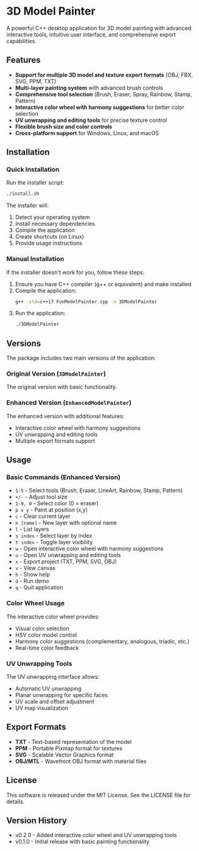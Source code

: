 # 3D Model Painter

A powerful C++ desktop application for 3D model painting with advanced interactive tools, intuitive user interface, and comprehensive export capabilities.

## Features

- **Support for multiple 3D model and texture export formats** (OBJ, FBX, SVG, PPM, TXT)
- **Multi-layer painting system** with advanced brush controls
- **Comprehensive tool selection** (Brush, Eraser, Spray, Rainbow, Stamp, Pattern)
- **Interactive color wheel with harmony suggestions** for better color selection
- **UV unwrapping and editing tools** for precise texture control
- **Flexible brush size and color controls**
- **Cross-platform support** for Windows, Linux, and macOS

## Installation

### Quick Installation

Run the installer script:

```bash
./install.sh
```

The installer will:
1. Detect your operating system
2. Install necessary dependencies
3. Compile the application
4. Create shortcuts (on Linux)
5. Provide usage instructions

### Manual Installation

If the installer doesn't work for you, follow these steps:

1. Ensure you have C++ compiler (g++ or equivalent) and make installed
2. Compile the application:
   ```bash
   g++ -std=c++17 FunModelPainter.cpp -o 3DModelPainter
   ```
3. Run the application:
   ```bash
   ./3DModelPainter
   ```

## Versions

The package includes two main versions of the application:

### Original Version (`3DModelPainter`)
The original version with basic functionality.

### Enhanced Version (`EnhancedModelPainter`)
The enhanced version with additional features:
- Interactive color wheel with harmony suggestions
- UV unwrapping and editing tools
- Multiple export formats support

## Usage

### Basic Commands (Enhanced Version)

- `1-5` - Select tools (Brush, Eraser, LineArt, Rainbow, Stamp, Pattern)
- `+/-` - Adjust tool size
- `1-9, 0` - Select color (0 = eraser)
- `p x y` - Paint at position (x,y)
- `c` - Clear current layer
- `n [name]` - New layer with optional name
- `l` - List layers
- `s index` - Select layer by index
- `t index` - Toggle layer visibility
- `w` - Open interactive color wheel with harmony suggestions
- `u` - Open UV unwrapping and editing tools
- `x` - Export project (TXT, PPM, SVG, OBJ)
- `v` - View canvas
- `h` - Show help
- `d` - Run demo
- `q` - Quit application

### Color Wheel Usage

The interactive color wheel provides:
- Visual color selection
- HSV color model control
- Harmony color suggestions (complementary, analogous, triadic, etc.)
- Real-time color feedback

### UV Unwrapping Tools

The UV unwrapping interface allows:
- Automatic UV unwrapping
- Planar unwrapping for specific faces
- UV scale and offset adjustment
- UV map visualization

## Export Formats

- **TXT** - Text-based representation of the model
- **PPM** - Portable Pixmap format for textures
- **SVG** - Scalable Vector Graphics format
- **OBJ/MTL** - Wavefront OBJ format with material files

## License

This software is released under the MIT License. See the LICENSE file for details.

## Version History

- v0.2.0 - Added interactive color wheel and UV unwrapping tools
- v0.1.0 - Initial release with basic painting functionality